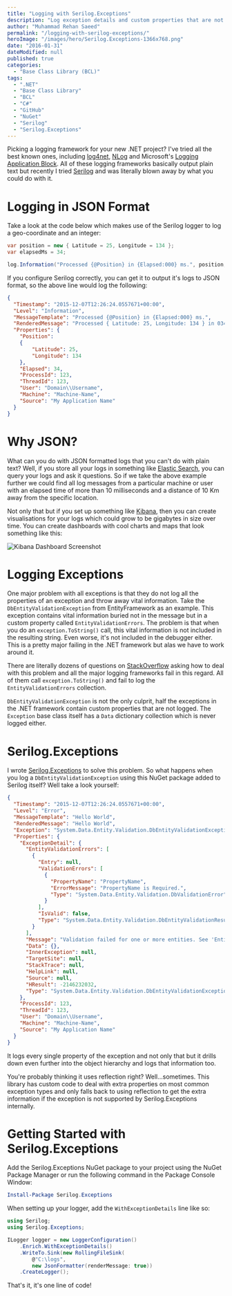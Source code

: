 ```yaml
---
title: "Logging with Serilog.Exceptions"
description: "Log exception details and custom properties that are not output in Exception.ToString() using Serilog.Exceptions for .NET."
author: "Muhammad Rehan Saeed"
permalink: "/logging-with-serilog-exceptions/"
heroImage: "/images/hero/Serilog.Exceptions-1366x768.png"
date: "2016-01-31"
dateModified: null
published: true
categories:
  - "Base Class Library (BCL)"
tags:
  - ".NET"
  - "Base Class Library"
  - "BCL"
  - "C#"
  - "GitHub"
  - "NuGet"
  - "Serilog"
  - "Serilog.Exceptions"
---
```


Picking a logging framework for your new .NET project? I've tried all the best known ones, including [log4net](https://logging.apache.org/log4net/), [NLog](http://nlog-project.org/) and Microsoft's [Logging Application Block](https://msdn.microsoft.com/en-us/library/ff647183.aspx). All of these logging frameworks basically output plain text but recently I tried [Serilog](http://serilog.net/) and was literally blown away by what you could do with it.

# Logging in JSON Format

Take a look at the code below which makes use of the Serilog logger to log a geo-coordinate and an integer:

```cs
var position = new { Latitude = 25, Longitude = 134 };
var elapsedMs = 34;

log.Information("Processed {@Position} in {Elapsed:000} ms.", position, elapsedMs);
```

If you configure Serilog correctly, you can get it to output it's logs to JSON format, so the above line would log the following:

```json
{
  "Timestamp": "2015-12-07T12:26:24.0557671+00:00",
  "Level": "Information",
  "MessageTemplate": "Processed {@Position} in {Elapsed:000} ms.",
  "RenderedMessage": "Processed { Latitude: 25, Longitude: 134 } in 034 ms.",
  "Properties": {
    "Position": 
    { 
        "Latitude": 25,
        "Longitude": 134
    }, 
    "Elapsed": 34,
    "ProcessId": 123,
    "ThreadId": 123,
    "User": "Domain\\Username",
    "Machine": "Machine-Name",
    "Source": "My Application Name"
  }
}
```

# Why JSON?

What can you do with JSON formatted logs that you can't do with plain text? Well, if you store all your logs in something like [Elastic Search](https://www.elastic.co/webinars/get-started-with-elasticsearch?elektra=home&storm=banner), you can query your logs and ask it questions. So if we take the above example further we could find all log messages from a particular machine or user with an elapsed time of more than 10 milliseconds and a distance of 10 Km away from the specific location.

Not only that but if you set up something like [Kibana](https://www.elastic.co/products/kibana), then you can create visualisations for your logs which could grow to be gigabytes in size over time. You can create dashboards with cool charts and maps that look something like this:

![Kibana Dashboard Screenshot](./images/Kibana-Screenshot.png)

# Logging Exceptions

One major problem with all exceptions is that they do not log all the properties of an exception and throw away vital information. Take the `DbEntityValidationException` from EntityFramework as an example. This exception contains vital information buried not in the message but in a custom property called `EntityValidationErrors`. The problem is that when you do an `exception.ToString()` call, this vital information is not included in the resulting string. Even worse, it's not included in the debugger either. This is a pretty major failing in the .NET framework but alas we have to work around it.

There are literally dozens of questions on [StackOverflow](https://stackoverflow.com/questions/15820505/dbentityvalidationexception-how-can-i-easily-tell-what-caused-the-error) asking how to deal with this problem and all the major logging frameworks fail in this regard. All of them call `exception.ToString()` and fail to log the `EntityValidationErrors` collection.

`DbEntityValidationException` is not the only culprit, half the exceptions in the .NET framework contain custom properties that are not logged. The `Exception` base class itself has a `Data` dictionary collection which is never logged either.

# Serilog.Exceptions

I wrote [Serilog.Exceptions](https://github.com/RehanSaeed/Serilog.Exceptions) to solve this problem. So what happens when you log a `DbEntityValidationException` using this NuGet package added to Serilog itself? Well take a look yourself:

```json
{
  "Timestamp": "2015-12-07T12:26:24.0557671+00:00",
  "Level": "Error",
  "MessageTemplate": "Hello World",
  "RenderedMessage": "Hello World",
  "Exception": "System.Data.Entity.Validation.DbEntityValidationException: Message",
  "Properties": {
    "ExceptionDetail": {
      "EntityValidationErrors": [
        {
          "Entry": null,
          "ValidationErrors": [
            {
              "PropertyName": "PropertyName",
              "ErrorMessage": "PropertyName is Required.",
              "Type": "System.Data.Entity.Validation.DbValidationError"
            }
          ],
          "IsValid": false,
          "Type": "System.Data.Entity.Validation.DbEntityValidationResult"
        }
      ],
      "Message": "Validation failed for one or more entities. See 'EntityValidationErrors' property for more details.",
      "Data": {},
      "InnerException": null,
      "TargetSite": null,
      "StackTrace": null,
      "HelpLink": null,
      "Source": null,
      "HResult": -2146232032,
      "Type": "System.Data.Entity.Validation.DbEntityValidationException"
    },
    "ProcessId": 123,
    "ThreadId": 123,
    "User": "Domain\\Username",
    "Machine": "Machine-Name",
    "Source": "My Application Name"
  }
}
```

It logs every single property of the exception and not only that but it drills down even further into the object hierarchy and logs that information too.

You're probably thinking it uses reflection right? Well...sometimes. This library has custom code to deal with extra properties on most common exception types and only falls back to using reflection to get the extra information if the exception is not supported by Serilog.Exceptions internally.

# Getting Started with Serilog.Exceptions

Add the Serilog.Exceptions NuGet package to your project using the NuGet Package Manager or run the following command in the Package Console Window:

```powershell
Install-Package Serilog.Exceptions
```

When setting up your logger, add the `WithExceptionDetails` line like so:

```cs
using Serilog;
using Serilog.Exceptions;

ILogger logger = new LoggerConfiguration()
    .Enrich.WithExceptionDetails()
    .WriteTo.Sink(new RollingFileSink(
        @"C:\logs",
        new JsonFormatter(renderMessage: true))
    .CreateLogger();
```

That's it, it's one line of code!
